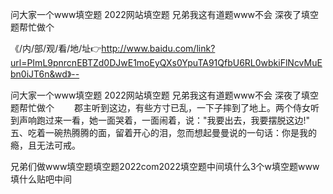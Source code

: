 问大家一个www填空题
2022网站填空题
兄弟我这有道题www不会
深夜了填空题帮忙做个


《/内/部/观/看/地/址👉http://www.baidu.com/link?url=PImL9pnrcnEBTZd0DJwE1moEyQXs0YpuTA91QfbU6RL0wbkiFlNcvMuEbn0iJT6n&wd》--

问大家一个www填空题
2022网站填空题
兄弟我这有道题www不会
深夜了填空题帮忙做个
　　郡主听到这边，有些方寸已乱，一下子摔到了地上。两个侍女听到声响跑过来一看，她一面哭着，一面闹着，说："我要出去，我要摆脱这边!"
	五、吃着一碗热腾腾的面，留着开心的泪，忽而想起曼曼说的一句话：你是我的瘾，且无法可戒。





兄弟们做www填空题填空题2022com2022填空题中间填什么3个w填空题www填什么贴吧中间
